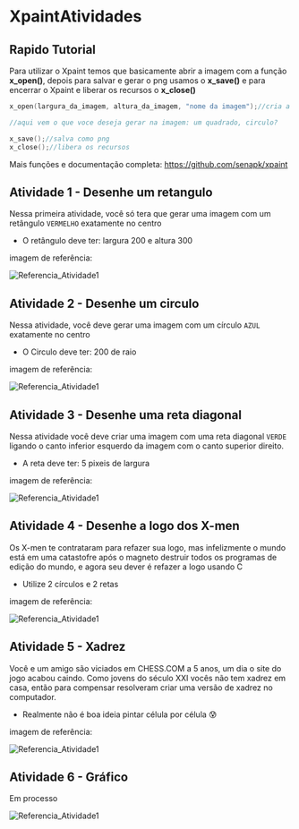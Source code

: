 # XpaintAtividades
## Rapido Tutorial
Para utilizar o Xpaint temos que basicamente abrir a imagem com a função **x_open()**,
depois para salvar e gerar o png usamos o **x_save()** e para encerrar o Xpaint e liberar os recursos o **x_close()**
```c
x_open(largura_da_imagem, altura_da_imagem, "nome da imagem");//cria a imagem

//aqui vem o que voce deseja gerar na imagem: um quadrado, circulo?

x_save();//salva como png
x_close();//libera os recursos
```
Mais funções e documentação completa:
https://github.com/senapk/xpaint

## Atividade 1 - Desenhe um retangulo

Nessa primeira atividade, você só tera que gerar uma imagem com um retângulo <code>VERMELHO</code> exatamente no centro
- O retângulo deve ter: largura 200 e altura 300
<p>imagem de referência:</p>

![Referencia_Atividade1](https://github.com/sheiely/XpaintAtividades/blob/main/exemplos/Atividade%201.png)

## Atividade 2 - Desenhe um circulo

Nessa atividade, você deve gerar uma imagem com um círculo <code>AZUL</code> exatamente no centro
- O Circulo deve ter: 200 de raio
<p>imagem de referência:</p>

![Referencia_Atividade1](https://github.com/sheiely/XpaintAtividades/blob/main/exemplos/Atividade%202.png)

## Atividade 3 - Desenhe uma reta diagonal 
Nessa atividade você deve criar uma imagem com uma reta diagonal <code>VERDE</code> ligando
o canto inferior esquerdo da imagem com o canto superior direito.
- A reta deve ter: 5 pixeis de largura
<p>imagem de referência:</p>

![Referencia_Atividade1](https://github.com/sheiely/XpaintAtividades/blob/main/exemplos/Atividade%203.png)

## Atividade 4 - Desenhe a logo dos X-men
Os X-men te contrataram para refazer sua logo, mas infelizmente o mundo está em uma
catastofre após o magneto destruir todos os programas de edição do mundo, e
agora seu dever é refazer a logo usando C
- Utilize 2 círculos e 2 retas
<p>imagem de referência:</p>

![Referencia_Atividade1](https://github.com/sheiely/XpaintAtividades/blob/main/exemplos/Atividade%204.png)


## Atividade 5 - Xadrez
Você e um amigo são viciados em CHESS.COM a 5 anos, um dia o site do jogo acabou
caindo. Como jovens do século XXI vocês não tem xadrez em casa, então para
compensar resolveram criar uma versão de xadrez no computador.
- Realmente não é boa ideia pintar célula por célula :cold_sweat:
<p>imagem de referência:</p>

![Referencia_Atividade1](https://github.com/sheiely/XpaintAtividades/blob/main/exemplos/Atividade%205.png)

## Atividade 6 - Gráfico
Em processo 

![Referencia_Atividade1](https://github.com/sheiely/XpaintAtividades/blob/main/exemplos/Atividade%206.png)

